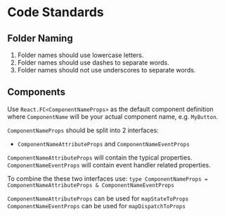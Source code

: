 Code Standards
==============

Folder Naming
-------------

1. Folder names should use lowercase letters.
2. Folder names should use dashes to separate words.
3. Folder names should not use underscores to separate words.


Components
----------

Use `React.FC<ComponentNameProps>` as the default component definition where
`ComponentName` will be your actual component name, e.g. `MyButton`.

`ComponentNameProps` should be split into 2 interfaces:
- `ComponentNameAttributeProps` and `ComponentNameEventProps`

`ComponentNameAttributeProps` will contain the typical properties.
`ComponentNameEventProps` will contain event handler related properties.

To combine the these two interfaces use:
`type ComponentNameProps = ComponentNameAttributeProps & ComponentNameEventProps`

`ComponentNameAttributeProps` can be used for `mapStateToProps`
`ComponentNameEventProps` can be used for `mapDispatchToProps`
